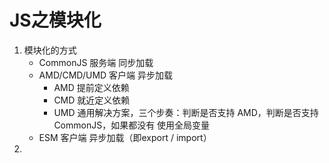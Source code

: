 # JS之模块化

1. 模块化的方式
   - CommonJS 服务端 同步加载
   - AMD/CMD/UMD 客户端 异步加载
      - AMD 提前定义依赖
      - CMD 就近定义依赖
      - UMD 通用解决方案，三个步奏：判断是否支持 AMD，判断是否支持 CommonJS，如果都没有 使用全局变量
   - ESM 客户端 异步加载（即export / import）
2.